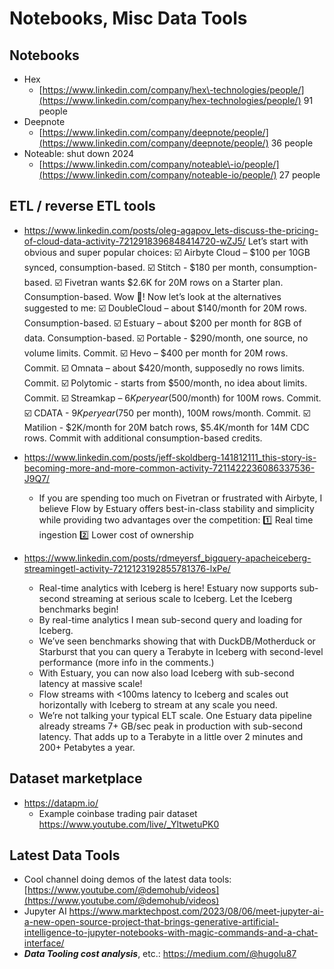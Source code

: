 # Notebooks, Misc Data Tools

## Notebooks

- Hex
    - [https://www.linkedin.com/company/hex\-technologies/people/](https://www.linkedin.com/company/hex-technologies/people/) 91 people
- Deepnote
    - [https://www.linkedin.com/company/deepnote/people/](https://www.linkedin.com/company/deepnote/people/) 36 people
- Noteable: shut down 2024
    - [https://www.linkedin.com/company/noteable\-io/people/](https://www.linkedin.com/company/noteable-io/people/) 27 people

## ETL / reverse ETL tools
- https://www.linkedin.com/posts/oleg-agapov_lets-discuss-the-pricing-of-cloud-data-activity-7212918396848414720-wZJ5/
Let’s start with obvious and super popular choices:
☑️ Airbyte Cloud – $100 per 10GB synced, consumption-based.
☑️ Stitch - $180 per month, consumption-based.
☑️ Fivetran wants $2.6K for 20M rows on a Starter plan. Consumption-based. Wow 🤯!
Now let’s look at the alternatives suggested to me:
☑️ DoubleCloud – about $140/month for 20M rows. Consumption-based.
☑️ Estuary – about $200 per month for 8GB of data. Consumption-based.
☑️ Portable - $290/month, one source, no volume limits. Commit.
☑️ Hevo – $400 per month for 20M rows. Commit.
☑️ Omnata – about $420/month, supposedly no rows limits. Commit.
☑️ Polytomic - starts from $500/month, no idea about limits. Commit.
☑️ Streamkap – $6K per year ($500/month) for 100M rows. Commit.
☑️ CDATA - $9K per year ($750 per month), 100M rows/month. Commit.
☑️ Matilion - $2K/month for 20M batch rows, $5.4K/month for 14M CDC rows. Commit with additional consumption-based credits.

- https://www.linkedin.com/posts/jeff-skoldberg-141812111_this-story-is-becoming-more-and-more-common-activity-7211422236086337536-J9Q7/
    - If you are spending too much on Fivetran or frustrated with Airbyte, I believe Flow by Estuary offers best-in-class stability and simplicity while providing two advantages over the competition:
        1️⃣ Real time ingestion
        2️⃣ Lower cost of ownership
- https://www.linkedin.com/posts/rdmeyersf_bigquery-apacheiceberg-streamingetl-activity-7212123192855781376-lxPe/
    - Real-time analytics with Iceberg is here! Estuary now supports sub-second streaming at serious scale to Iceberg. Let the Iceberg benchmarks begin!
    - By real-time analytics I mean sub-second query and loading for Iceberg.
    - We’ve seen benchmarks showing that with DuckDB/Motherduck or Starburst that you can query a Terabyte in Iceberg with second-level performance (more info in the comments.)
    - With Estuary, you can now also load Iceberg with sub-second latency at massive scale!
    - Flow streams with <100ms latency to Iceberg and scales out horizontally with Iceberg to stream at any scale you need.
    - We’re not talking your typical ELT scale. One Estuary data pipeline already streams 7+ GB/sec peak in production with sub-second latency. That adds up to a Terabyte in a little over 2 minutes and 200+ Petabytes a year.

## Dataset marketplace

- https://datapm.io/
    - Example coinbase trading pair dataset https://www.youtube.com/live/_YltwetuPK0

## Latest Data Tools

- Cool channel doing demos of the latest data tools: [https://www.youtube.com/@demohub/videos](https://www.youtube.com/@demohub/videos)
- Jupyter AI https://www.marktechpost.com/2023/08/06/meet-jupyter-ai-a-new-open-source-project-that-brings-generative-artificial-intelligence-to-jupyter-notebooks-with-magic-commands-and-a-chat-interface/
- ***Data Tooling cost analysis***, etc.: https://medium.com/@hugolu87
